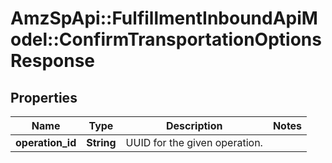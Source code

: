 # AmzSpApi::FulfillmentInboundApiModel::ConfirmTransportationOptionsResponse

## Properties
Name | Type | Description | Notes
------------ | ------------- | ------------- | -------------
**operation_id** | **String** | UUID for the given operation. | 

